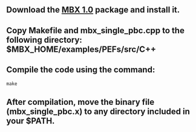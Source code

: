 ## Download the [MBX 1.0](https://github.com/paesanilab/MBX) package and install it.
## Copy Makefile and mbx_single_pbc.cpp to the following directory: $MBX_HOME/examples/PEFs/src/C++
## Compile the code using the command:
```
make
```
## After compilation, move the binary file (mbx_single_pbc.x) to any directory included in your $PATH.
